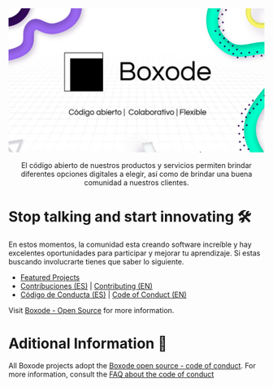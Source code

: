 <img src="https://raw.githubusercontent.com/Boxode/.github/main/images/Boxode%20Banner.png" alt="Boxode" />
<p align="center" style=" font-weight: 400; ">El código abierto de nuestros productos y servicios permiten brindar diferentes opciones digitales a elegir, así como de brindar una buena comunidad a nuestros clientes.</p>

# Stop talking and start innovating 🛠

En estos momentos, la comunidad esta creando software increíble y hay excelentes oportunidades para participar y mejorar tu aprendizaje. Si estas buscando involucrarte tienes que saber lo siguiente.

* [Featured Projects]()
* [Contribuciones (ES)](https://boxode.org/oss/contributing) | [Contributing (EN)]()
* [Código de Conducta (ES)](https://github.com/VisualTradex/.github/blob/main/CODE_OF_CONDUCT.md) | [Code of Conduct (EN)](https://github.com/VisualTradex/.github/blob/main/CODE_OF_CONDUCT_EN.md)

Visit [Boxode - Open Source](https://boxode.org/oss) for more information.

# Aditional Information 💭

All Boxode projects adopt the [Boxode open source - code of conduct](https://boxode.org/oss/coc). For more information, consult the [FAQ about the code of conduct](https://boxode.org/oss/coc/faq)
